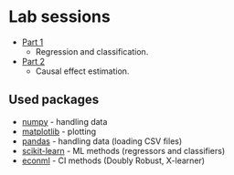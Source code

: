 # Lab sessions

- [Part 1](part_1)
    - Regression and classification.
- [Part 2](part_2)
    - Causal effect estimation.

## Used packages
- [numpy](https://numpy.org/) - handling data
- [matplotlib](https://matplotlib.org/) - plotting
- [pandas](https://pandas.pydata.org/) - handling data (loading CSV files)
- [scikit-learn](https://scikit-learn.org/) - ML methods (regressors and classifiers)
- [econml](https://econml.azurewebsites.net/) - CI methods (Doubly Robust, X-learner)